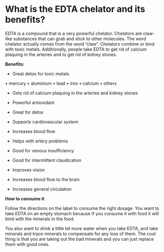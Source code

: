 # What is the EDTA chelator and its benefits?

EDTA is a compound that is a very powerful chelator. Chelators are claw-like substances that can grab and stick to other molecules. The word chelator actually comes from the word “claw”. Chelators combine or bind with toxic metals. Additionally, people take EDTA to get rid of calcium plaquing in the arteries and to get rid of kidney stones.

**Benefits:**

- Great detox for toxic metals

• mercury
• aluminium • lead
• iron
• calcium
• others

- Gets rid of calcium plaquing in the arteries and kidney stones

- Powerful antioxidant

- Great for detox

- Supports cardiovascular system

- Increases blood flow

- Helps with artery problems

- Good for venous insufficiency

- Good for intermittent claudication

- Improves vision

- Increases blood flow to the brain

- Increases general circulation

**How to consume it**

Follow the directions on the label to consume the right dosage. You want to take EDTA on an empty stomach because if you consume it with food it will bind with the minerals in the food.

You also want to drink a little bit more water when you take EDTA, and take minerals and trace minerals to compensate for any loss of them. The cool thing is that you are taking out the bad minerals and you can just replace them with good ones.